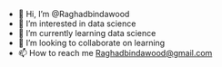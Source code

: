 - 👋 Hi, I’m @Raghadbindawood
- 👀 I’m interested in data science 
- 🌱 I’m currently learning data science
- 💞️ I’m looking to collaborate on learning
- 📫 How to reach me Raghadbindawood@gmail.com

<!---
Raghadbindawood/Raghadbindawood is a ✨ special ✨ repository because its `README.md` (this file) appears on your GitHub profile.
You can click the Preview link to take a look at your changes.
--->

